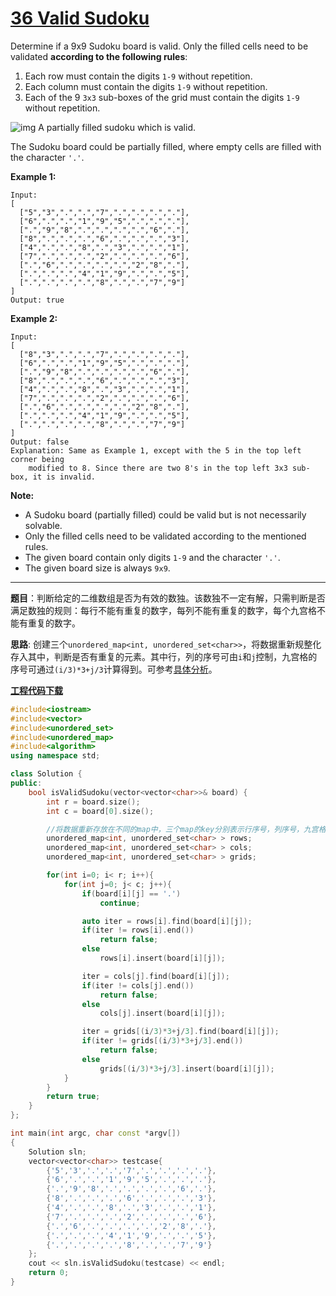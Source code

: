 # [36 Valid Sudoku](https://leetcode.com/problems/valid-sudoku/)

Determine if a 9x9 Sudoku board is valid. Only the filled cells need to be validated **according to the following rules**:

1. Each row must contain the digits `1-9` without repetition.
2. Each column must contain the digits `1-9` without repetition.
3. Each of the 9 `3x3` sub-boxes of the grid must contain the digits `1-9` without repetition.

![img](https://upload.wikimedia.org/wikipedia/commons/thumb/f/ff/Sudoku-by-L2G-20050714.svg/250px-Sudoku-by-L2G-20050714.svg.png)
A partially filled sudoku which is valid.

The Sudoku board could be partially filled, where empty cells are filled with the character `'.'`.

**Example 1:**

```
Input:
[
  ["5","3",".",".","7",".",".",".","."],
  ["6",".",".","1","9","5",".",".","."],
  [".","9","8",".",".",".",".","6","."],
  ["8",".",".",".","6",".",".",".","3"],
  ["4",".",".","8",".","3",".",".","1"],
  ["7",".",".",".","2",".",".",".","6"],
  [".","6",".",".",".",".","2","8","."],
  [".",".",".","4","1","9",".",".","5"],
  [".",".",".",".","8",".",".","7","9"]
]
Output: true
```

**Example 2:**

```
Input:
[
  ["8","3",".",".","7",".",".",".","."],
  ["6",".",".","1","9","5",".",".","."],
  [".","9","8",".",".",".",".","6","."],
  ["8",".",".",".","6",".",".",".","3"],
  ["4",".",".","8",".","3",".",".","1"],
  ["7",".",".",".","2",".",".",".","6"],
  [".","6",".",".",".",".","2","8","."],
  [".",".",".","4","1","9",".",".","5"],
  [".",".",".",".","8",".",".","7","9"]
]
Output: false
Explanation: Same as Example 1, except with the 5 in the top left corner being 
    modified to 8. Since there are two 8's in the top left 3x3 sub-box, it is invalid.
```

**Note:**

- A Sudoku board (partially filled) could be valid but is not necessarily solvable.
- Only the filled cells need to be validated according to the mentioned rules.
- The given board contain only digits `1-9` and the character `'.'`.
- The given board size is always `9x9`.

---------

**题目**：判断给定的二维数组是否为有效的数独。该数独不一定有解，只需判断是否满足数独的规则：每行不能有重复的数字，每列不能有重复的数字，每个九宫格不能有重复的数字。

**思路**: 创建三个`unordered_map<int, unordered_set<char>>`，将数据重新规整化存入其中，判断是否有重复的元素。其中行，列的序号可由`i`和`j`控制，九宫格的序号可通过`(i/3)*3+j/3`计算得到。可参考[具体分析](https://leetcode.com/problems/valid-sudoku/solution/)。

[**工程代码下载**](https://github.com/shenkh/leetcode)

```c++
#include<iostream>
#include<vector>
#include<unordered_set>
#include<unordered_map>
#include<algorithm>
using namespace std;

class Solution {
public:
    bool isValidSudoku(vector<vector<char>>& board) {
        int r = board.size();
        int c = board[0].size();

        //将数据重新存放在不同的map中，三个map的key分别表示行序号，列序号，九宫格序号。
        unordered_map<int, unordered_set<char> > rows;
        unordered_map<int, unordered_set<char> > cols;
        unordered_map<int, unordered_set<char> > grids;

        for(int i=0; i< r; i++){
            for(int j=0; j< c; j++){
                if(board[i][j] == '.')
                    continue;

                auto iter = rows[i].find(board[i][j]);
                if(iter != rows[i].end())
                    return false;
                else
                    rows[i].insert(board[i][j]);

                iter = cols[j].find(board[i][j]);
                if(iter != cols[j].end())
                    return false;
                else
                    cols[j].insert(board[i][j]);

                iter = grids[(i/3)*3+j/3].find(board[i][j]);
                if(iter != grids[(i/3)*3+j/3].end())
                    return false;
                else
                    grids[(i/3)*3+j/3].insert(board[i][j]);
            }
        }
        return true;
    }
};

int main(int argc, char const *argv[])
{
    Solution sln;
    vector<vector<char>> testcase{  
        {'5','3','.','.','7','.','.','.','.'},
        {'6','.','.','1','9','5','.','.','.'},
        {'.','9','8','.','.','.','.','6','.'},
        {'8','.','.','.','6','.','.','.','3'},
        {'4','.','.','8','.','3','.','.','1'},
        {'7','.','.','.','2','.','.','.','6'},
        {'.','6','.','.','.','.','2','8','.'},
        {'.','.','.','4','1','9','.','.','5'},
        {'.','.','.','.','8','.','.','7','9'}
    };
    cout << sln.isValidSudoku(testcase) << endl;
    return 0;
}

```
